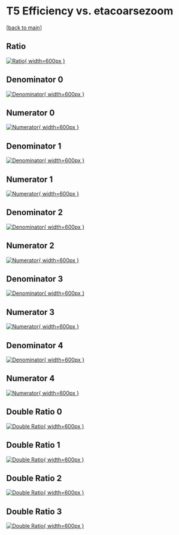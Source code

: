 # T5 Efficiency vs. etacoarsezoom

[[back to main](./)]



## Ratio

[![Ratio](../mtv/var/T5_base_0_1_eff_etacoarsezoom.png){ width=600px }](../mtv/var/T5_base_0_1_eff_etacoarsezoom.pdf)

## Denominator 0

[![Denominator](../mtv/den/T5_base_0_1_eff_etacoarsezoom_den0.png){ width=600px }](../mtv/den/T5_base_0_1_eff_etacoarsezoom_den0.pdf)

## Numerator 0

[![Numerator](../mtv/num/T5_base_0_1_eff_etacoarsezoom_num0.png){ width=600px }](../mtv/num/T5_base_0_1_eff_etacoarsezoom_num0.pdf)

## Denominator 1

[![Denominator](../mtv/den/T5_base_0_1_eff_etacoarsezoom_den1.png){ width=600px }](../mtv/den/T5_base_0_1_eff_etacoarsezoom_den1.pdf)

## Numerator 1

[![Numerator](../mtv/num/T5_base_0_1_eff_etacoarsezoom_num1.png){ width=600px }](../mtv/num/T5_base_0_1_eff_etacoarsezoom_num1.pdf)

## Denominator 2

[![Denominator](../mtv/den/T5_base_0_1_eff_etacoarsezoom_den2.png){ width=600px }](../mtv/den/T5_base_0_1_eff_etacoarsezoom_den2.pdf)

## Numerator 2

[![Numerator](../mtv/num/T5_base_0_1_eff_etacoarsezoom_num2.png){ width=600px }](../mtv/num/T5_base_0_1_eff_etacoarsezoom_num2.pdf)

## Denominator 3

[![Denominator](../mtv/den/T5_base_0_1_eff_etacoarsezoom_den3.png){ width=600px }](../mtv/den/T5_base_0_1_eff_etacoarsezoom_den3.pdf)

## Numerator 3

[![Numerator](../mtv/num/T5_base_0_1_eff_etacoarsezoom_num3.png){ width=600px }](../mtv/num/T5_base_0_1_eff_etacoarsezoom_num3.pdf)

## Denominator 4

[![Denominator](../mtv/den/T5_base_0_1_eff_etacoarsezoom_den4.png){ width=600px }](../mtv/den/T5_base_0_1_eff_etacoarsezoom_den4.pdf)

## Numerator 4

[![Numerator](../mtv/num/T5_base_0_1_eff_etacoarsezoom_num4.png){ width=600px }](../mtv/num/T5_base_0_1_eff_etacoarsezoom_num4.pdf)

## Double Ratio 0

[![Double Ratio](../mtv/ratio/T5_base_0_1_eff_etacoarsezoom_ratio0.png){ width=600px }](../mtv/ratio/T5_base_0_1_eff_etacoarsezoom_ratio0.pdf)

## Double Ratio 1

[![Double Ratio](../mtv/ratio/T5_base_0_1_eff_etacoarsezoom_ratio1.png){ width=600px }](../mtv/ratio/T5_base_0_1_eff_etacoarsezoom_ratio1.pdf)

## Double Ratio 2

[![Double Ratio](../mtv/ratio/T5_base_0_1_eff_etacoarsezoom_ratio2.png){ width=600px }](../mtv/ratio/T5_base_0_1_eff_etacoarsezoom_ratio2.pdf)

## Double Ratio 3

[![Double Ratio](../mtv/ratio/T5_base_0_1_eff_etacoarsezoom_ratio3.png){ width=600px }](../mtv/ratio/T5_base_0_1_eff_etacoarsezoom_ratio3.pdf)

